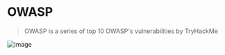 # OWASP

> OWASP is a series of top 10 OWASP's vulnerabilities by TryHackMe

![image](https://tryhackme-images.s3.amazonaws.com/room-icons/99d3424920a0302aa1fda92e365999b8.png)
